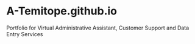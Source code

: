 # A-Temitope.github.io
Portfolio for Virtual Administrative Assistant, Customer Support and Data Entry Services
